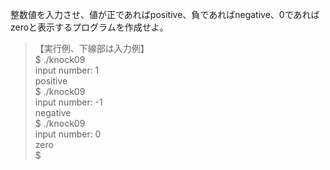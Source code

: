 整数値を入力させ、値が正であればpositive、負であればnegative、0であればzeroと表示するプログラムを作成せよ。

> 【実行例、下線部は入力例】  
> $ ./knock09  
> input number: 1  
> positive  
> $ ./knock09  
> input number: -1  
> negative  
> $ ./knock09  
> input number: 0  
> zero  
> $  

